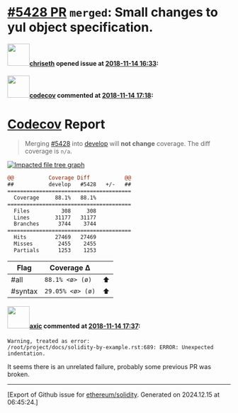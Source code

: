 # [\#5428 PR](https://github.com/ethereum/solidity/pull/5428) `merged`: Small changes to yul object specification.

#### <img src="https://avatars.githubusercontent.com/u/9073706?v=4" width="50">[chriseth](https://github.com/chriseth) opened issue at [2018-11-14 16:33](https://github.com/ethereum/solidity/pull/5428):



#### <img src="https://avatars.githubusercontent.com/in/254?v=4" width="50">[codecov](https://github.com/apps/codecov) commented at [2018-11-14 17:18](https://github.com/ethereum/solidity/pull/5428#issuecomment-438743842):

# [Codecov](https://codecov.io/gh/ethereum/solidity/pull/5428?src=pr&el=h1) Report
> Merging [#5428](https://codecov.io/gh/ethereum/solidity/pull/5428?src=pr&el=desc) into [develop](https://codecov.io/gh/ethereum/solidity/commit/aaa50189a90ba2e5ebd2b11fc601fecf61ffca22?src=pr&el=desc) will **not change** coverage.
> The diff coverage is `n/a`.

[![Impacted file tree graph](https://codecov.io/gh/ethereum/solidity/pull/5428/graphs/tree.svg?width=650&token=87PGzVEwU0&height=150&src=pr)](https://codecov.io/gh/ethereum/solidity/pull/5428?src=pr&el=tree)

```diff
@@           Coverage Diff           @@
##           develop   #5428   +/-   ##
=======================================
  Coverage     88.1%   88.1%           
=======================================
  Files          308     308           
  Lines        31177   31177           
  Branches      3744    3744           
=======================================
  Hits         27469   27469           
  Misses        2455    2455           
  Partials      1253    1253
```

| Flag | Coverage Δ | |
|---|---|---|
| #all | `88.1% <ø> (ø)` | :arrow_up: |
| #syntax | `29.05% <ø> (ø)` | :arrow_up: |

#### <img src="https://avatars.githubusercontent.com/u/20340?v=4" width="50">[axic](https://github.com/axic) commented at [2018-11-14 17:37](https://github.com/ethereum/solidity/pull/5428#issuecomment-438750676):

```
Warning, treated as error:
/root/project/docs/solidity-by-example.rst:689: ERROR: Unexpected indentation.
```

It seems there is an unrelated failure, probably some previous PR was broken.


-------------------------------------------------------------------------------



[Export of Github issue for [ethereum/solidity](https://github.com/ethereum/solidity). Generated on 2024.12.15 at 06:45:24.]
